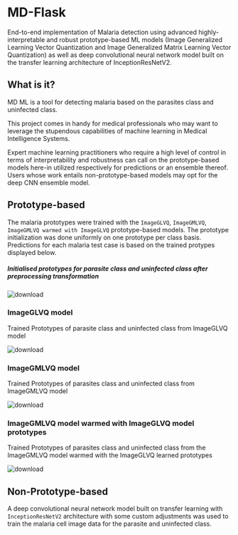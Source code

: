 # MD-Flask
End-to-end implementation of Malaria detection using advanced highly-interpretable and robust prototype-based ML models (Image Generalized Learning Vector Quantization and  Image Generalized Matrix Learning Vector Quantization) as well as deep convolutional neural network model built on the transfer learning architecture of InceptionResNetV2.

## What is it?
MD ML is a tool for detecting malaria based on the parasites class and uninfected class.

This project comes in handy for medical professionals who may want to leverage the stupendous capabilities of machine learning in Medical Intelligence Systems.

Expert machine learning practitioners who require a high level of control in terms of interpretability and robustness can call on the prototype-based models here-in utilized respectively for predictions or an ensemble thereof. Users whose work entails non-prototype-based models may opt for the deep CNN ensemble model. 


## Prototype-based 

The malaria prototypes were trained with the ```ImageGLVQ```, ```ImageGMLVQ```, ```ImageGMLVQ warmed with ImageGLVQ``` prototype-based models. The prototype initialization was done uniformly on one prototype per class basis. Predictions for each malaria test case is based on the trained protypes displayed below.


##### Initialised prototypes for  parasite class and uninfected class after preprocessing transformation

![download](https://user-images.githubusercontent.com/82911284/175720641-109baf6d-653f-435d-8498-bde91a36ab7a.png)

### ImageGLVQ model

Trained Prototypes of parasite class and uninfected class from ImageGLVQ model

![download](https://user-images.githubusercontent.com/82911284/175665273-fca57a7f-f701-4e6f-8708-0071c6141a9a.png)

### ImageGMLVQ model
Trained  Prototypes of parasites class and uninfected class from ImageGMLVQ model

![download](https://user-images.githubusercontent.com/82911284/175665381-fb6b1c5a-146b-4e6e-a647-a006e15dff00.png)


### ImageGMLVQ model warmed with ImageGLVQ model prototypes
Trained Prototypes of parasites class and uninfected class from the ImageGMLVQ model warmed with the ImageGLVQ learned prototypes

![download](https://user-images.githubusercontent.com/82911284/175665202-5df00dda-de61-43dc-8dc9-8162cfa07fcb.png)


## Non-Prototype-based

A deep convolutional neural network model built on transfer learning with ```InceptionResNetV2``` architecture with some custom adjustments was used to train the malaria cell image data for the parasite and uninfected class.




